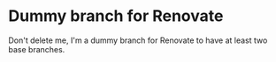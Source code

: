 # Dummy branch for Renovate

Don't delete me, I'm a dummy branch for Renovate to have at least two base branches.

